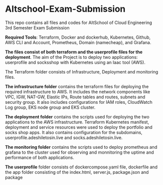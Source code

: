# **Altschool-Exam-Submission**
This repo contains all files and codes for AltSchool of Cloud Engineering 3rd Semester Exam Submission

**Required Tools**:
Terraform, Docker and dockerhub, Kubernetes, Github, AWS CLI and Account, Prometheus, Domain (namecheap),
and Grafana.

**The files consist of both terraform and the userprofile files for the deployment**.
The aim of the Project is to deploy two applications: userprofile and socksshop with Kubernetes using an Iaac tool (AWS). 

The Terraform folder consists of Infrastructure, Deployment and monitoring files.

**The infrastructure folder** contains the terraform files for deploying the required infrastructure to AWS. It includes the network components like VPC, IGW, NAT-GW, Elastic IPs, Route tables and routes, subnets and security group. It also includes configurations for IAM roles, CloudWatch Log group, EKS node group and EKS cluster.

**The deployment folder** contains the scripts used for deploying the two applications to the AWS infrastructure. Terraform Kubernetes manifest, deployment and service resources were used to deploy the portfolio and socks shop apps. It also contains configuration for the subdomains, userprofile.adeshiletosin.live and socks.adeshiletosin.live.

**The monitoring folder** contains the scripts used to deploy prometheus and grafana to the cluster used for observing and monnitoring the uptime and performance of both applications.

**The userprofile** folder consists of dockercompose.yaml file, dockerfile and the app folder consisting of the index.html, server.js, package.json and package
